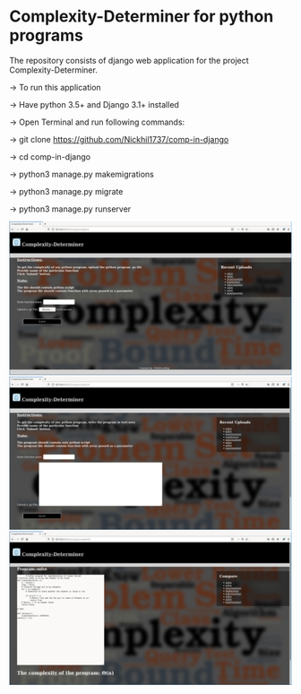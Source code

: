 # Complexity-Determiner for python programs

The repository consists of django web application for the project Complexity-Determiner.

-> To run this application

-> Have python 3.5+ and Django 3.1+ installed

-> Open Terminal and run following commands:

   -> git clone https://github.com/Nickhil1737/comp-in-django
   
   -> cd comp-in-django
   
   -> python3 manage.py makemigrations
   
   -> python3 manage.py migrate
   
   -> python3 manage.py runserver
   
<img src=https://github.com/Nickhil1737/comp-in-django/blob/featCompare/compx/static/images/input1.png>
<img src=https://github.com/Nickhil1737/comp-in-django/blob/featCompare/compx/static/images/input2.png>
<img src=https://github.com/Nickhil1737/comp-in-django/blob/featCompare/compx/static/images/out.png>

